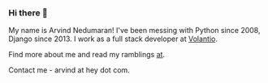 ### Hi there 👋

My name is Arvind Nedumaran! I've been messing with Python since 2008, Django since 2013. I work as a full stack developer at [Volantio](https://www.volantio.com/). 

Find more about me and read my ramblings [at](https://arv.dev). 

Contact me - arvind at hey dot com. 
